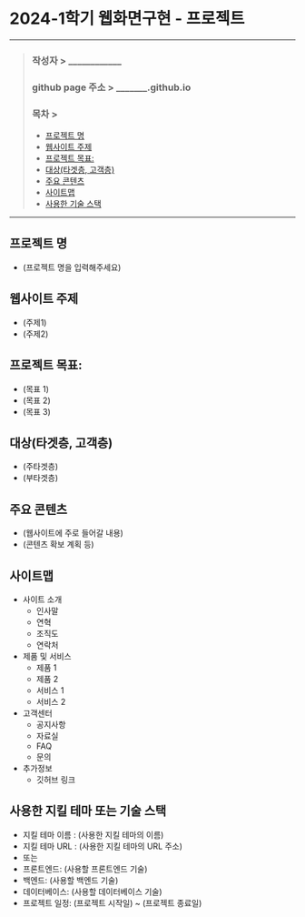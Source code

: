 # 2024-1학기 웹화면구현 - 프로젝트
---
> ### 작성자 > ____________
> ### github page 주소 > _______.github.io
>
> ### 목차 >
> - [프로젝트 명](#프로젝트-명)
> - [웹사이트 주제](#웹사이트-주제)
> - [프로젝트 목표:](#프로젝트-목표)
> - [대상(타겟층, 고객층)](#대상타겟층-고객층)
> - [주요 콘텐츠](#주요-콘텐츠)
> - [사이트맵](#사이트맵)
> - [사용한 기술 스택](#사용한-기술-스택)
---

## 프로젝트 명
- (프로젝트 명을 입력해주세요)

## 웹사이트 주제
- (주제1)
- (주제2)

## 프로젝트 목표:
- (목표 1)
- (목표 2)
- (목표 3)

## 대상(타겟층, 고객층) 
- (주타겟층)
- (부타겟층)

## 주요 콘텐츠
- (웹사이트에 주로 들어갈 내용)
- (콘텐츠 확보 계획 등)

## 사이트맵
- 사이트 소개
  - 인사말
  - 연혁
  - 조직도
  - 연락처
- 제품 및 서비스
  - 제품 1
  - 제품 2
  - 서비스 1
  - 서비스 2
- 고객센터
  - 공지사항
  - 자료실
  - FAQ
  - 문의
- 추가정보
  - 깃허브 링크

## 사용한 지킬 테마 또는 기술 스택
- 지킬 테마 이름 : (사용한 지킬 테마의 이름)
- 지킬 테마 URL : (사용한 지킬 테마의 URL 주소)
- 또는
- 프론트엔드: (사용할 프론트엔드 기술)
- 백엔드: (사용할 백엔드 기술)
- 데이터베이스: (사용할 데이터베이스 기술)
- 프로젝트 일정: (프로젝트 시작일) ~ (프로젝트 종료일)
